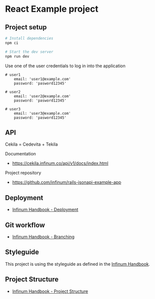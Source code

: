 # React Example project

## Project setup

```bash
# Install dependencies
npm ci

# Start the dev server
npm run dev
```

Use one of the user credentials to log in into the application

```
# user1
    email: 'user1@example.com'
    password: 'pasword12345'

# user2
    email: 'user2@example.com'
    password: 'pasword12345'

# user3
    email: 'user3@example.com'
    password: 'pasword12345'
```

## API

Cekila = Cedevita + Tekila

Documentation

- https://cekila.infinum.co/api/v1/docs/index.html

Project repository

- https://github.com/infinum/rails-jsonapi-example-app


## Deployment

- [Infinum Handbook - Deployment](https://infinum.com/handbook/frontend/git/deployment)

## Git workflow

- [Infinum Handbook - Branching](https://infinum.com/handbook/frontend/git/branching)

## Styleguide

This project is using the styleguide as defined in the [Infinum Handbook](https://infinum.com/handbook/frontend/react/chakra-ui).

## Project Structure

- [Infinum Handbook - Project Structure](https://infinum.com/handbook/frontend/react/project-structure)
